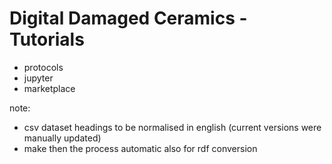 # Digital Damaged Ceramics - Tutorials
- protocols 
- jupyter 
- marketplace


note: 
- csv dataset headings to be normalised in english (current versions were manually updated)
- make then the process automatic also for rdf conversion
